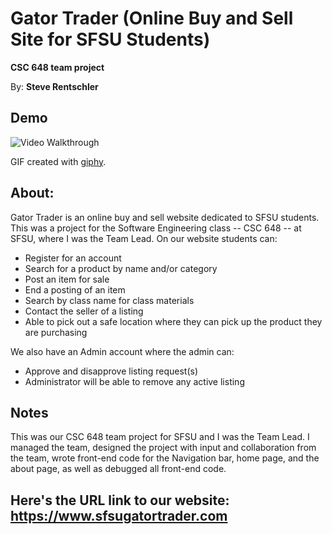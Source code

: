 # Gator Trader (Online Buy and Sell Site for SFSU Students)

**CSC 648 team project**

By: **Steve Rentschler**

## Demo

<img src='https://media.giphy.com/media/dy9Wo9dd6ryVCX6mMf/giphy.gif' width='' alt='Video Walkthrough' />

GIF created with [giphy](https://giphy.com).

## About:

Gator Trader is an online buy and sell website dedicated to SFSU students. This was a project for the Software Engineering class -- CSC 648 -- at SFSU, where I was the Team Lead. On our website students can:

* Register for an account
* Search for a product by name and/or category
* Post an item for sale
* End a posting of an item
* Search by class name for class materials
* Contact the seller of a listing
* Able to pick out a safe location where they can pick up the product they are purchasing

We also have an Admin account where the admin can:

* Approve and disapprove listing request(s)
* Administrator will be able to remove any active listing

## Notes

This was our CSC 648 team project for SFSU and I was the Team Lead. I managed the team, designed the project with input and collaboration from the team, wrote front-end code for the Navigation bar, home page, and the about page, as well as debugged all front-end code.

## Here's the URL link to our website: https://www.sfsugatortrader.com
